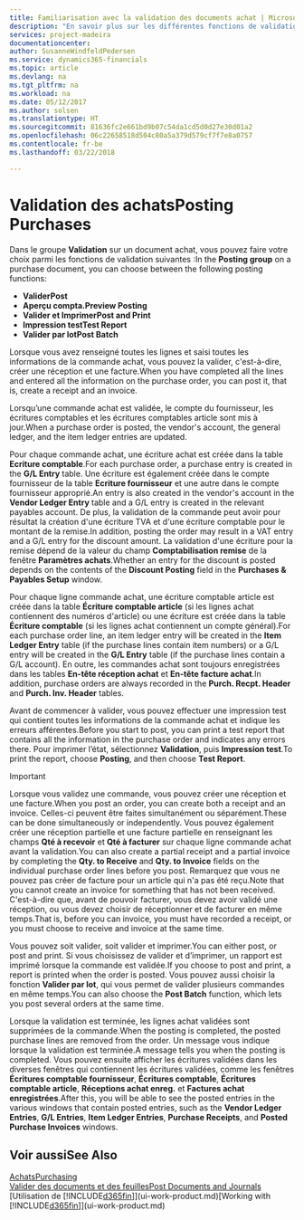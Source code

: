 ```yaml
---
title: Familiarisation avec la validation des documents achat | Microsoft Docs
description: "En savoir plus sur les différentes fonctions de validation pour valider des documents achat."
services: project-madeira
documentationcenter: 
author: SusanneWindfeldPedersen
ms.service: dynamics365-financials
ms.topic: article
ms.devlang: na
ms.tgt_pltfrm: na
ms.workload: na
ms.date: 05/12/2017
ms.author: solsen
ms.translationtype: HT
ms.sourcegitcommit: 81636fc2e661bd9b07c54da1cd5d0d27e30d01a2
ms.openlocfilehash: 06c22658518d504c80a5a379d579cf7f7e8a0757
ms.contentlocale: fr-be
ms.lasthandoff: 03/22/2018

---
```

# <a name="posting-purchases"></a><span data-ttu-id="ce2ef-103">Validation des achats</span><span class="sxs-lookup"><span data-stu-id="ce2ef-103">Posting Purchases</span></span>
<span data-ttu-id="ce2ef-104">Dans le groupe **Validation** sur un document achat, vous pouvez faire votre choix parmi les fonctions de validation suivantes :</span><span class="sxs-lookup"><span data-stu-id="ce2ef-104">In the **Posting group** on a purchase document, you can choose between the following posting functions:</span></span>

* <span data-ttu-id="ce2ef-105">**Valider**</span><span class="sxs-lookup"><span data-stu-id="ce2ef-105">**Post**</span></span>
* <span data-ttu-id="ce2ef-106">**Aperçu compta.**</span><span class="sxs-lookup"><span data-stu-id="ce2ef-106">**Preview Posting**</span></span>
* <span data-ttu-id="ce2ef-107">**Valider et Imprimer**</span><span class="sxs-lookup"><span data-stu-id="ce2ef-107">**Post and Print**</span></span>
* <span data-ttu-id="ce2ef-108">**Impression test**</span><span class="sxs-lookup"><span data-stu-id="ce2ef-108">**Test Report**</span></span>
* <span data-ttu-id="ce2ef-109">**Valider par lot**</span><span class="sxs-lookup"><span data-stu-id="ce2ef-109">**Post Batch**</span></span>

<span data-ttu-id="ce2ef-110">Lorsque vous avez renseigné toutes les lignes et saisi toutes les informations de la commande achat, vous pouvez la valider, c'est-à-dire, créer une réception et une facture.</span><span class="sxs-lookup"><span data-stu-id="ce2ef-110">When you have completed all the lines and entered all the information on the purchase order, you can post it, that is, create a receipt and an invoice.</span></span>

<span data-ttu-id="ce2ef-111">Lorsqu’une commande achat est validée, le compte du fournisseur, les écritures comptables et les écritures comptables article sont mis à jour.</span><span class="sxs-lookup"><span data-stu-id="ce2ef-111">When a purchase order is posted, the vendor's account, the general ledger, and the item ledger entries are updated.</span></span>

<span data-ttu-id="ce2ef-112">Pour chaque commande achat, une écriture achat est créée dans la table **Ecriture comptable**.</span><span class="sxs-lookup"><span data-stu-id="ce2ef-112">For each purchase order, a purchase entry is created in the **G/L Entry** table.</span></span> <span data-ttu-id="ce2ef-113">Une écriture est également créée dans le compte fournisseur de la table **Ecriture fournisseur** et une autre dans le compte fournisseur approprié.</span><span class="sxs-lookup"><span data-stu-id="ce2ef-113">An entry is also created in the vendor's account in the **Vendor Ledger Entry** table and a G/L entry is created in the relevant payables account.</span></span> <span data-ttu-id="ce2ef-114">De plus, la validation de la commande peut avoir pour résultat la création d'une écriture TVA et d'une écriture comptable pour le montant de la remise.</span><span class="sxs-lookup"><span data-stu-id="ce2ef-114">In addition, posting the order may result in a VAT entry and a G/L entry for the discount amount.</span></span> <span data-ttu-id="ce2ef-115">La validation d'une écriture pour la remise dépend de la valeur du champ **Comptabilisation remise** de la fenêtre **Paramètres achats**.</span><span class="sxs-lookup"><span data-stu-id="ce2ef-115">Whether an entry for the discount is posted depends on the contents of the **Discount Posting** field in the **Purchases & Payables Setup** window.</span></span>

<span data-ttu-id="ce2ef-116">Pour chaque ligne commande achat, une écriture comptable article est créée dans la table **Écriture comptable article** (si les lignes achat contiennent des numéros d'article) ou une écriture est créée dans la table **Écriture comptable** (si les lignes achat contiennent un compte général).</span><span class="sxs-lookup"><span data-stu-id="ce2ef-116">For each purchase order line, an item ledger entry will be created in the **Item Ledger Entry** table (if the purchase lines contain item numbers) or a G/L entry will be created in the **G/L Entry** table (if the purchase lines contain a G/L account).</span></span> <span data-ttu-id="ce2ef-117">En outre, les commandes achat sont toujours enregistrées dans les tables **En-tête réception achat** et **En-tête facture achat**.</span><span class="sxs-lookup"><span data-stu-id="ce2ef-117">In addition, purchase orders are always recorded in the **Purch. Recpt. Header** and **Purch. Inv. Header** tables.</span></span>

<span data-ttu-id="ce2ef-118">Avant de commencer à valider, vous pouvez effectuer une impression test qui contient toutes les informations de la commande achat et indique les erreurs afférentes.</span><span class="sxs-lookup"><span data-stu-id="ce2ef-118">Before you start to post, you can print a test report that contains all the information in the purchase order and indicates any errors there.</span></span> <span data-ttu-id="ce2ef-119">Pour imprimer l’état, sélectionnez **Validation**, puis **Impression test**.</span><span class="sxs-lookup"><span data-stu-id="ce2ef-119">To print the report, choose **Posting**, and then choose **Test Report**.</span></span>

> [!IMPORTANT]  
>   <span data-ttu-id="ce2ef-120">Lorsque vous validez une commande, vous pouvez créer une réception et une facture.</span><span class="sxs-lookup"><span data-stu-id="ce2ef-120">When you post an order, you can create both a receipt and an invoice.</span></span> <span data-ttu-id="ce2ef-121">Celles-ci peuvent être faites simultanément ou séparément.</span><span class="sxs-lookup"><span data-stu-id="ce2ef-121">These can be done simultaneously or independently.</span></span> <span data-ttu-id="ce2ef-122">Vous pouvez également créer une réception partielle et une facture partielle en renseignant les champs **Qté à recevoir** et **Qté à facturer** sur chaque ligne commande achat avant la validation.</span><span class="sxs-lookup"><span data-stu-id="ce2ef-122">You can also create a partial receipt and a partial invoice by completing the **Qty. to Receive** and **Qty. to Invoice** fields on the individual purchase order lines before you post.</span></span> <span data-ttu-id="ce2ef-123">Remarquez que vous ne pouvez pas créer de facture pour un article qui n'a pas été reçu.</span><span class="sxs-lookup"><span data-stu-id="ce2ef-123">Note that you cannot create an invoice for something that has not been received.</span></span> <span data-ttu-id="ce2ef-124">C'est-à-dire que, avant de pouvoir facturer, vous devez avoir validé une réception, ou vous devez choisir de réceptionner et de facturer en même temps.</span><span class="sxs-lookup"><span data-stu-id="ce2ef-124">That is, before you can invoice, you must have recorded a receipt, or you must choose to receive and invoice at the same time.</span></span>

<span data-ttu-id="ce2ef-125">Vous pouvez soit valider, soit valider et imprimer.</span><span class="sxs-lookup"><span data-stu-id="ce2ef-125">You can either post, or post and print.</span></span> <span data-ttu-id="ce2ef-126">Si vous choisissez de valider et d’imprimer, un rapport est imprimé lorsque la commande est validée.</span><span class="sxs-lookup"><span data-stu-id="ce2ef-126">If you choose to post and print, a report is printed when the order is posted.</span></span> <span data-ttu-id="ce2ef-127">Vous pouvez aussi choisir la fonction **Valider par lot**, qui vous permet de valider plusieurs commandes en même temps.</span><span class="sxs-lookup"><span data-stu-id="ce2ef-127">You can also choose the **Post Batch** function, which lets you post several orders at the same time.</span></span>

<span data-ttu-id="ce2ef-128">Lorsque la validation est terminée, les lignes achat validées sont supprimées de la commande.</span><span class="sxs-lookup"><span data-stu-id="ce2ef-128">When the posting is completed, the posted purchase lines are removed from the order.</span></span> <span data-ttu-id="ce2ef-129">Un message vous indique lorsque la validation est terminée.</span><span class="sxs-lookup"><span data-stu-id="ce2ef-129">A message tells you when the posting is completed.</span></span> <span data-ttu-id="ce2ef-130">Vous pouvez ensuite afficher les écritures validées dans les diverses fenêtres qui contiennent les écritures validées, comme les fenêtres **Écritures comptable fournisseur**, **Écritures comptable**, **Écritures comptable article**, **Réceptions achat enreg.** et **Factures achat enregistrées**.</span><span class="sxs-lookup"><span data-stu-id="ce2ef-130">After this, you will be able to see the posted entries in the various windows that contain posted entries, such as the **Vendor Ledger Entries**, **G/L Entries**, **Item Ledger Entries**, **Purchase Receipts**, and **Posted Purchase Invoices** windows.</span></span>

## <a name="see-also"></a><span data-ttu-id="ce2ef-131">Voir aussi</span><span class="sxs-lookup"><span data-stu-id="ce2ef-131">See Also</span></span>
[<span data-ttu-id="ce2ef-132">Achats</span><span class="sxs-lookup"><span data-stu-id="ce2ef-132">Purchasing</span></span>](purchasing-manage-purchasing.md)  
[<span data-ttu-id="ce2ef-133">Valider des documents et des feuilles</span><span class="sxs-lookup"><span data-stu-id="ce2ef-133">Post Documents and Journals</span></span>](ui-post-documents-journals.md)  
<span data-ttu-id="ce2ef-134">[Utilisation de [!INCLUDE[d365fin](includes/d365fin_md.md)]](ui-work-product.md)</span><span class="sxs-lookup"><span data-stu-id="ce2ef-134">[Working with [!INCLUDE[d365fin](includes/d365fin_md.md)]](ui-work-product.md)</span></span>



